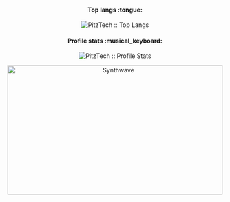 <h4 align="center">Top langs :tongue:</h4>

<p align="center"><img src="https://github-readme-stats.vercel.app/api/top-langs/?username=PitzTech&langs_count=10&theme=tokyonight&layout=compact" alt="PitzTech :: Top Langs" /></p>

<h4 align="center">Profile stats :musical_keyboard:</h4>

<p align="center"><img src="https://github-readme-stats.vercel.app/api?username=PitzTech&show_icons=true&theme=synthwave" alt="PitzTech :: Profile Stats" /></p>

<p align="center"><img src="https://thumbs.gfycat.com/GoodnaturedFondGaur-size_restricted.gif" alt="Synthwave" height="300" width="500"></p>
